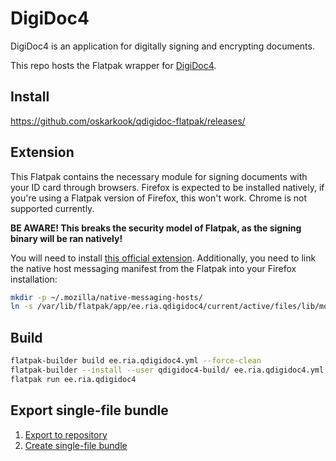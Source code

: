# DigiDoc4
DigiDoc4 is an application for digitally signing and encrypting documents.

This repo hosts the Flatpak wrapper for [DigiDoc4](https://github.com/open-eid/DigiDoc4-Client/).

## Install
https://github.com/oskarkook/qdigidoc-flatpak/releases/

## Extension
This Flatpak contains the necessary module for signing documents with your ID card through browsers. Firefox is expected to be installed natively, if you're using a Flatpak version of Firefox, this won't work. Chrome is not supported currently.

**BE AWARE! This breaks the security model of Flatpak, as the signing binary will be ran natively!**

You will need to install [this official extension](https://addons.mozilla.org/en-US/firefox/addon/token-signing2). Additionally, you need to link the native host messaging manifest from the Flatpak into your Firefox installation:
```sh
mkdir -p ~/.mozilla/native-messaging-hosts/
ln -s /var/lib/flatpak/app/ee.ria.qdigidoc4/current/active/files/lib/mozilla/native-messaging-hosts/ee.ria.esteid.json ~/.mozilla/native-messaging-hosts/
```


## Build
```sh
flatpak-builder build ee.ria.qdigidoc4.yml --force-clean
flatpak-builder --install --user qdigidoc4-build/ ee.ria.qdigidoc4.yml --force-clean
flatpak run ee.ria.qdigidoc4
```

## Export single-file bundle
1. [Export to repository](https://docs.flatpak.org/en/latest/flatpak-builder.html#exporting-to-a-repository)
2. [Create single-file bundle](https://docs.flatpak.org/en/latest/single-file-bundles.html)
